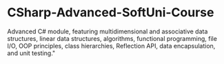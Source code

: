 # CSharp-Advanced-SoftUni-Course
 Advanced C# module, featuring multidimensional and associative data structures, linear data structures, algorithms, functional programming, file I/O, OOP principles, class hierarchies, Reflection API, data encapsulation, and unit testing."
